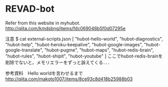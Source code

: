 # REVAD-bot

Refer from this website in myhubot.
http://qiita.com/kmdsbng/items/fdc069048b5f0d07295e

注意
$ cat external-scripts.json
[
  "hubot-hello-world",
  "hubot-diagnostics",
  "hubot-help",
  "hubot-heroku-keepalive",
  "hubot-google-images",
  "hubot-google-translate",
  "hubot-pugme",
  "hubot-maps",
  "hubot-redis-brain",
  "hubot-rules",
  "hubot-shipit",
  "hubot-youtube"
]
ここでhubot-redis-brainを削除でないと，メモリエラーをずっと訴えてくる．．．

参考資料　Hello worldを言わせるまで
http://qiita.com/makoto1007/items/8ce93c8d418b25988b03

